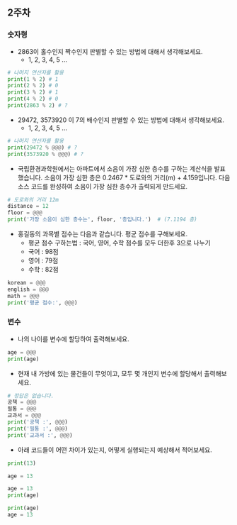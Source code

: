 
## 2주차

### 숫자형

- 2863이 홀수인지 짝수인지 판별할 수 있는 방법에 대해서 생각해보세요.
  - 1, 2, 3, 4, 5 ...
```python
# 나머지 연산자를 활용
print(1 % 2) # 1
print(2 % 2) # 0
print(3 % 2) # 1
print(4 % 2) # 0
print(2863 % 2) # ?
```

- 29472, 3573920 이 7의 배수인지 판별할 수 있는 방법에 대해서 생각해보세요.
  - 1, 2, 3, 4, 5 ...
```python
# 나머지 연산자를 활용
print(29472 % @@@) # ?
print(3573920 % @@@) # ?
```

- 국립환경과학원에서는 아파트에서 소음이 가장 심한 층수를 구하는 계산식을 발표했습니다. 소음이 가장 심한 층은 0.2467 * 도로와의 거리(m) + 4.159입니다. 다음 소스 코드를 완성하여 소음이 가장 심한 층수가 출력되게 만드세요.
```python
# 도로와의 거리 12m
distance = 12
floor = @@@
print('가장 소음이 심한 층수는', floor, '층입니다.')  # (7.1194 층)
```

- 홍길동의 과목별 점수는 다음과 같습니다. 평균 점수를 구해보세요.
  - 평균 점수 구하는법 : 국어, 영어, 수학 점수를 모두 더한후 3으로 나누기
  - 국어 : 98점
  - 영어 : 79점
  - 수학 : 82점
```python
korean = @@@
english = @@@
math = @@@
print('평균 점수:', @@@)
```

### 변수

- 나의 나이를 변수에 할당하여 출력해보세요.
```python
age = @@@
print(age)
```

- 현재 내 가방에 있는 물건들이 무엇이고, 모두 몇 개인지 변수에 할당해서 출력해보세요.
```python
# 정답은 없습니다.
공책 = @@@
필통 = @@@
교과서 = @@@
print('공책 :', @@@)
print('필통 :', @@@)
print('교과서 :', @@@)
```

- 아래 코드들이 어떤 차이가 있는지, 어떻게 실행되는지 예상해서 적어보세요.   
```python
print(13)
```
```python
age = 13
```
```python
age = 13
print(age)
```
```python
print(age)
age = 13
```
